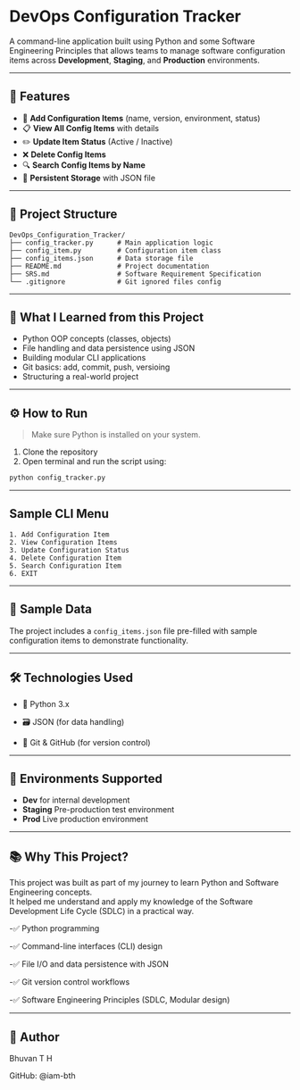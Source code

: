 # DevOps Configuration Tracker

A command-line application built using Python and some Software Engineering Principles that allows teams to manage software configuration items across **Development**, **Staging**, and **Production** environments.

---

## 🚀 Features

- 📌 **Add Configuration Items** (name, version, environment, status)
- 📋 **View All Config Items** with details
- ✏️ **Update Item Status** (Active / Inactive)
- ❌ **Delete Config Items**
- 🔍 **Search Config Items by Name**
- 💾 **Persistent Storage** with JSON file

---

## 📂 Project Structure

```
DevOps_Configuration_Tracker/
├── config_tracker.py      # Main application logic
├── config_item.py         # Configuration item class
├── config_items.json      # Data storage file
├── README.md              # Project documentation
├── SRS.md                 # Software Requirement Specification
└── .gitignore             # Git ignored files config

```
---

## 🧠 What I Learned from this Project

- Python OOP concepts (classes, objects)
- File handling and data persistence using JSON
- Building modular CLI applications
- Git basics: add, commit, push, versioing
- Structuring a real-world project

---

## ⚙️ How to Run

>Make sure Python is installed on your system.

1. Clone the repository
2. Open terminal and run the script using:

```bash
python config_tracker.py
```
---

## Sample CLI Menu
```
1. Add Configuration Item
2. View Configuration Items
3. Update Configuration Status
4. Delete Configuration Item
5. Search Configuration Item
6. EXIT
```
---

## 🧾 Sample Data
The project includes a `config_items.json` file pre-filled with sample configuration items to demonstrate functionality.

---

## 🛠 Technologies Used
- 🐍 Python 3.x

- 🗃️ JSON (for data handling)

- 🔧 Git & GitHub (for version control)

---

## 🧪 Environments Supported

- **Dev** for internal development
- **Staging** Pre-production test environment
- **Prod** Live production environment 

---

## 📚 Why This Project?
This project was built as part of my journey to learn Python and Software Engineering concepts.  
It helped me understand and apply my knowledge of the Software Development Life Cycle (SDLC) in a practical way.

-✅ Python programming

-✅ Command-line interfaces (CLI) design

-✅ File I/O and data persistence with JSON

-✅ Git version control workflows

-✅ Software Engineering Principles (SDLC, Modular design)

---

## 👤 Author
Bhuvan T H

GitHub: @iam-bth